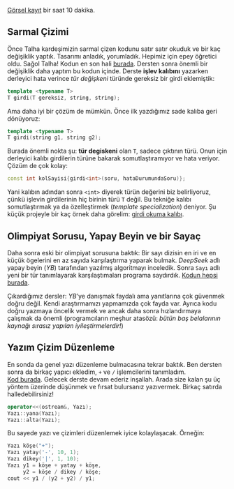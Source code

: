 
[Görsel kayıt](https://drive.google.com/file/d/1ERTPOKKvDge97CBYOmcR-KbCJdx0gtCM) bir saat 10 dakika.  

Sarmal Çizimi 
----

Önce Talha kardeşimizin sarmal çizen kodunu satır satır okuduk ve bir kaç değişiklik yaptık. Tasarımı anladık, yorumladık. Hepimiz için epey öğretici oldu. Sağol Talha! Kodun en son hali [burada](https://onlinegdb.com/fC4ztk-lF).   Dersten sonra önemli bir değişiklik daha yaptım bu kodun içinde. Derste **işlev kalıbını** yazarken derleyici hata verince *tür değişkeni* türünde gereksiz bir girdi eklemiştik:
```c++
template <typename T>
T girdi(T gereksiz, string, string);
```

Ama daha iyi bir çözüm de mümkün. Önce ilk yazdığımız sade kalıba geri dönüyoruz:
```c++
template <typename T>
T girdi(string g1, string g2);
```

Burada önemli nokta şu: **tür degiskeni** olan `T`, sadece çıktının türü. Onun için derleyici kalıbı girdilerin türüne bakarak somutlaştıramıyor ve hata veriyor. Çözüm de çok kolay:

```c++
const int kolSayisi{girdi<int>(soru, hataDurumundaSoru)};
```

Yani kalıbın adından sonra `<int>` diyerek türün değerini biz belirliyoruz, çünkü işlevin girdilerinin hiç birinin türü `T` değil. Bu tekniğe kalıbı somutlaştırmak ya da özelleştirmek (*template specialization*) deniyor. Şu küçük projeyle bir kaç örnek daha görelim:  [girdi okuma kalıbı](https://onlinegdb.com/LzdD5FHnz).  

Olimpiyat Sorusu, Yapay Beyin ve bir Sayaç
----

Daha sonra eski bir olimpiyat sorusuna baktık: Bir sayı dizisin en iri ve en küçük ögelerini en az sayıda karşılaştırma yaparak bulmak. *DeepSeek* adlı yapay beyin (*YB*) tarafından yazılmış algoritmayı inceledik. Sonra `Sayı` adlı yeni bir tür tanımlayarak  karşılaştımaları programa saydırdık. [Kodun hepsi burada](https://onlinegdb.com/Hrd-T3H1S).  

Çıkardığımız dersler: *YB*'ye danışmak faydalı ama yanıtlarına çok güvenmek doğru değil. Kendi araştırmamızı yapmamızda çok fayda var. Ayrıca kodu doğru yazmaya öncelik vermek ve ancak daha sonra hızlandırmaya çalışmak da önemli (programcıların meşhur atasözü: *bütün baş belalarının kaynağı sırasız yapılan iyileştirmelerdir!*)

Yazım Çizim Düzenleme
----
En sonda da genel yazı düzenleme bulmacasına tekrar baktık. Ben dersten sonra da birkaç yapıcı ekledim, `+` ve `/` işlemcilerini tanımladım.  
[Kod burada](https://onlinegdb.com/wfhQZ81l-). Gelecek derste devam ederiz inşallah. Arada size kalan şu üç yöntem üzerinde düşünmek ve fırsat bulursanız yazıvermek. Birkaç satırda halledebilirsiniz!

```c++
operator<<(ostream&, Yazı);
Yazı::yana(Yazı);
Yazı::alta(Yazı);
```

Bu sayede yazı ve çizimleri düzenlemek iyice kolaylaşacak. Örneğin:
```c++
Yazı köşe("+");
Yazı yatay('-', 10, 1);
Yazı dikey('|', 1, 10);
Yazı y1 = köşe + yatay + köşe, 
     y2 = köşe / dikey / köşe;
cout << y1 / (y2 + y2) / y1;
```
